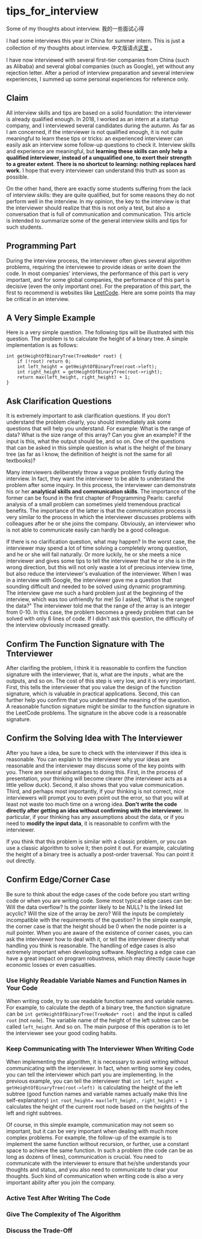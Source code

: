 # tips_for_interview
Some of my thoughts about interview. 我的一些面试心得

I had some interviews this year in China for summer intern. This is just a collection of my thoughts about interview. 中文版请点[这里](https://github.com/conanhujinming/tips_for_interview/blob/master/README-zh_CN.md) 。

I have now interviewed with several first-tier companies from China (such as Alibaba) and several global companies (such as Google), yet without any rejection letter. After a period of interview preparation and several interview experiences, I summed up some personal experiences for reference only.

## Claim

All interview skills and tips are based on a solid foundation: the interviewer is already qualified enough. In 2018, I worked as an intern at a startup company, and I interviewed several candidates during the autumn. As far as I am concerned, if the interviewer is not qualified enough, it is not quite meaningful to learn these tips or tricks: an experienced interviewer can easily ask an interview some follow-up questions to check it. Interview skills and experience are meaningful, but **learning these skills can only help a qualified interviewer, instead of a unqualified one, to exert their strength to a greater extent**. **There is no shortcut to learning: nothing replaces hard work.** I hope that every interviewer can understand this truth as soon as possible.

On the other hand, there are exactly some students suffering from the lack of interview skills: they are quite qualified, but for some reasons they do not perform well in the interview. In my opinion, the key to the interview is that the interviewer should realize that this is not only a test, but also a conversation that is full of communication and communication. This article is intended to summarize some of the general interview skills and tips for such students.

## Programming Part

During the interview process, the interviewer often gives several algorithm problems, requiring the interviewee to provide ideas or write down the code. In most companies' interviews, the performance of this part is very important, and for some global companies, the performance of this part is decisive (even the only important one). For the preparation of this part, the first to recommend is websites like [LeetCode](https://leetcode.com/problemset/algorithms/). Here are some points tha may be critical in an interview.

## A Very Simple Example

Here is a very simple question. The following tips will be illustrated with this question. The problem is to calculate the height of a binary tree. A simple implementation is as follows:

```
int getHeightOfBinaryTree(TreeNode* root) {
    if (!root) return 0;
    int left_height = getHeightOfBinaryTree(root->left);
    int right_height = getHeightOfBinaryTree(root->right);
    return max(left_height, right_height) + 1;
}
```

## Ask Clarification Questions

It is extremely important to ask clarification questions. If you don't understand the problem clearly, you should immediately ask some questions that will help you understand. For example: What is the range of data? What is the size range of this array? Can you give an example? If the input is this, what the output should be, and so on. One of the questions that can be asked in this simple question is what is the height of the binary tree (as far as I know, the definition of height is not the same for all textbooks)?

Many interviewers deliberately throw a vague problem firstly during the interview. In fact, they want the interviewer to be able to understand the problem after some inquiry. In this process, the interviewer can demonstrate his or her **analytical skills and communication skills**. The importance of the former can be found in the first chapter of Programming Pearls: careful analysis of a small problem can sometimes yield
tremendous practical benefits. The importance of the latter is that the communication process is very similar to the process in which the interviewer discusses problems with colleagues after he or she joins the company. Obviously, an interviewer who is not able to communicate easily can hardly be a good colleague.

If there is no clarification question, what may happen? In the worst case, the interviewer may spend a lot of time solving a completely wrong question, and he or she will fail naturally. Or more luckily, he or she meets a nice interviewer and gives some tips to tell the interviewer that he or she is in the wrong direction, but this will not only waste a lot of precious interview time, but also reduce the interviewer's evaluation of the interviewer. When I was in a interview with Google, the interviewer gave me a question that sounding difficult and needed to be solved using dynamic programming. The interview gave me such a hard problem just at the beginning of the interview, which was too unfriendly for me! So I asked, "What is the rangeof the data?" The interviewer told me that the range of the array is an integer from 0-10. In this case, the problem becomes a greedy problem that can be solved with only 6 lines of code. If I didn't ask this question, the difficulty of the interview obviously increased greatly.

## Confirm The Function Signature with The Tnterviewer

After clarifing the problem, I think it is reasonable to confirm the function signature with the interviewer, that is, what are the inputs , what are the outputs, and so on. The cost of this step is very low, and it is very important. First, this tells the interviewer that you value the design of the function signature, which is valuable in practical applications. Second, this can further help you confirm that you understand the meaning of the question. A reasonable function signature might be similar to the function signature in the LeetCode problems. The signature in the above code is a reasonable signature.

## Confirm the Solving Idea with The Interviewer

After you have a idea, be sure to check with the interviewer if this idea is reasonable. You can explain to the interviewer why your ideas are reasonable and the interviewer may discuss some of the key points with you. There are several advantages to doing this. First, in the process of presentation, your thinking will become clearer (the interviewer acts as a little yellow duck). Second, it also shows that you value communication. Third, and perhaps most importantly, if your thinking is not correct, nice interviewers will prompt you to even point out the error, so that you will at least not waste too much time on a wrong idea. **Don't write the code directly after getting an idea without confirming with the interviewer.** In particular, if your thinking has any assumptions about the data, or if you need to **modify the input data**, it is reasonable to confirm with the interviewer.

If you think that this problem is similar with a classic problem, or you can use a classic algorithm to solve it; then point it out. For example, calculating the height of a binary tree is actually a post-order traversal. You can point it out directly.

## Confirm Edge/Corner Case

Be sure to think about the edge cases of the code before you start writing code or when you are writing code. Some most typical edge cases can be: Will the data overflow? Is the pointer likely to be NULL? Is the linked list acyclic? Will the size of the array be zero? Will the inputs be completely incompatible with the requirements of the question? In the simple example, the corner case is that the height should be 0 when the node pointer is a null pointer. When you are aware of the existence of corner cases, you can ask the interviewer how to deal with it, or tell the interviewer directly what handling you think is reasonable. The handling of edge cases is also extremely important when developing software. Neglecting a edge case can have a great impact on program robustness, which may directly cause huge economic losses or even casualties.

### Use Highly Readable Variable Names and Function Names in Your Code

When writing code, try to use readable function names and variable names. For example, to calculate the depth of a binary tree, the function signature can be `int getHeightOfBinaryTree(TreeNode* root) `and the input is called `root` (not `node`). The variable name of the height of the left subtree can be called `left_height`. And so on. The main purpose of this operation is to let the interviewer see your good coding habits.

### Keep Communicating with The Interviewer When Writing Code

When implementing the algorithm, it is necessary to avoid writing without communicating with the interviewer. In fact, when writing some key codes, you can tell the interviewer which part you are implementing. In the previous example, you can tell the interviewer that `int left_height = getHeightOfBinaryTree(root->left) `is calculating the height of the left subtree (good function names and variable names actually make this line self-explanatory) `int root_height= max(left_height, right_height) + 1` calculates the height of the current root node based on the heights of the left and right subtrees.

Of course, in this simple example, communication may not seem so important, but it can be very important when dealing with much more complex problems. For example, the follow-up of the example is to implement the same function without recursion, or further,  use a constant space to achieve the same function. In such a problem (the code can be as long as dozens of lines), communication is crucial. You need to communicate with the interviewer to ensure that he/she understands your thoughts and status, and you also need to communicate to clear your thoughts. Such kind of communication when writing code is also a very important ability after you join the company.

### Active Test After Writing The Code

### Give The Complexity of The Algorithm

### Discuss the Trade-Off




